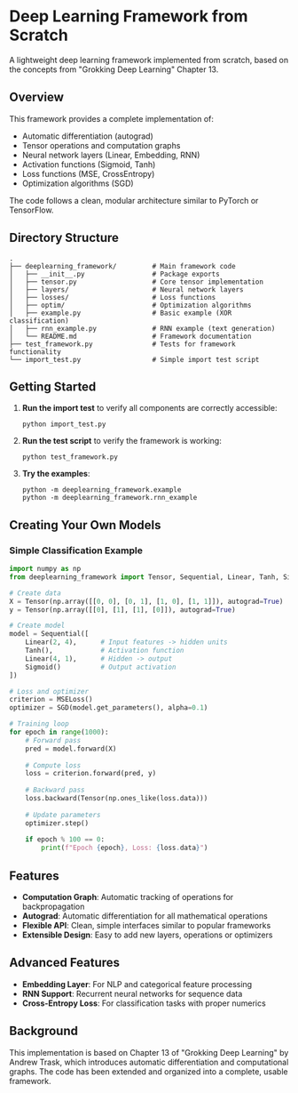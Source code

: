 # Deep Learning Framework from Scratch

A lightweight deep learning framework implemented from scratch, based on the concepts from "Grokking Deep Learning" Chapter 13.

## Overview

This framework provides a complete implementation of:

- Automatic differentiation (autograd)
- Tensor operations and computation graphs
- Neural network layers (Linear, Embedding, RNN)
- Activation functions (Sigmoid, Tanh)
- Loss functions (MSE, CrossEntropy)
- Optimization algorithms (SGD)

The code follows a clean, modular architecture similar to PyTorch or TensorFlow.

## Directory Structure

```
.
├── deeplearning_framework/         # Main framework code
│   ├── __init__.py                 # Package exports
│   ├── tensor.py                   # Core tensor implementation
│   ├── layers/                     # Neural network layers
│   ├── losses/                     # Loss functions
│   ├── optim/                      # Optimization algorithms
│   ├── example.py                  # Basic example (XOR classification)
│   ├── rnn_example.py              # RNN example (text generation)
│   └── README.md                   # Framework documentation
├── test_framework.py               # Tests for framework functionality
└── import_test.py                  # Simple import test script
```

## Getting Started

1. **Run the import test** to verify all components are correctly accessible:
   ```
   python import_test.py
   ```

2. **Run the test script** to verify the framework is working:
   ```
   python test_framework.py
   ```

3. **Try the examples**:
   ```
   python -m deeplearning_framework.example
   python -m deeplearning_framework.rnn_example
   ```

## Creating Your Own Models

### Simple Classification Example

```python
import numpy as np
from deeplearning_framework import Tensor, Sequential, Linear, Tanh, Sigmoid, MSELoss, SGD

# Create data
X = Tensor(np.array([[0, 0], [0, 1], [1, 0], [1, 1]]), autograd=True)
y = Tensor(np.array([[0], [1], [1], [0]]), autograd=True)

# Create model
model = Sequential([
    Linear(2, 4),      # Input features -> hidden units
    Tanh(),            # Activation function
    Linear(4, 1),      # Hidden -> output
    Sigmoid()          # Output activation
])

# Loss and optimizer
criterion = MSELoss()
optimizer = SGD(model.get_parameters(), alpha=0.1)

# Training loop
for epoch in range(1000):
    # Forward pass
    pred = model.forward(X)
    
    # Compute loss
    loss = criterion.forward(pred, y)
    
    # Backward pass
    loss.backward(Tensor(np.ones_like(loss.data)))
    
    # Update parameters
    optimizer.step()
    
    if epoch % 100 == 0:
        print(f"Epoch {epoch}, Loss: {loss.data}")
```

## Features

- **Computation Graph**: Automatic tracking of operations for backpropagation
- **Autograd**: Automatic differentiation for all mathematical operations
- **Flexible API**: Clean, simple interfaces similar to popular frameworks
- **Extensible Design**: Easy to add new layers, operations or optimizers

## Advanced Features

- **Embedding Layer**: For NLP and categorical feature processing
- **RNN Support**: Recurrent neural networks for sequence data
- **Cross-Entropy Loss**: For classification tasks with proper numerics

## Background

This implementation is based on Chapter 13 of "Grokking Deep Learning" by Andrew Trask, which introduces automatic differentiation and computational graphs. The code has been extended and organized into a complete, usable framework.

